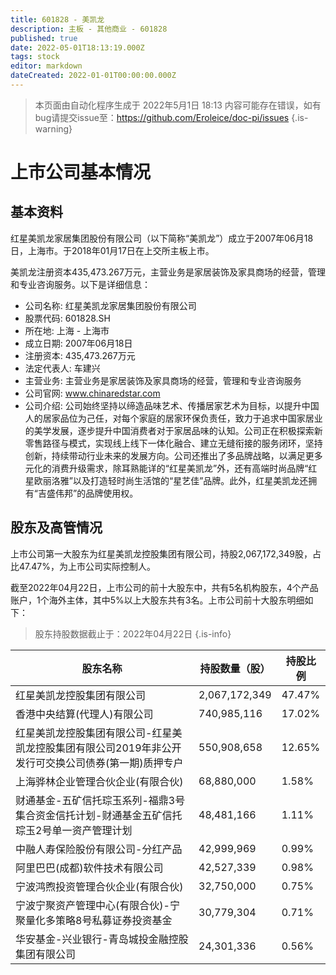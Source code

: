 ```yaml
---
title: 601828 - 美凯龙
description: 主板 - 其他商业 - 601828
published: true
date: 2022-05-01T18:13:19.000Z
tags: stock
editor: markdown
dateCreated: 2022-01-01T00:00:00.000Z
---
```


> 本页面由自动化程序生成于 2022年5月1日 18:13
> 内容可能存在错误，如有bug请提交issue至：https://github.com/Eroleice/doc-pi/issues
{.is-warning}

# 上市公司基本情况

## 基本资料

红星美凯龙家居集团股份有限公司（以下简称“美凯龙”）成立于2007年06月18日，上海市。于2018年01月17日在上交所主板上市。

美凯龙注册资本435,473.267万元，主营业务是家居装饰及家具商场的经营，管理和专业咨询服务。以下是详细信息：

- 公司名称: 红星美凯龙家居集团股份有限公司
- 股票代码: 601828.SH
- 所在地: 上海 - 上海市
- 成立日期: 2007年06月18日
- 注册资本: 435,473.267万元
- 法定代表人: 车建兴
- 主营业务: 主营业务是家居装饰及家具商场的经营，管理和专业咨询服务
- 公司官网: www.chinaredstar.com
- 公司介绍: 公司始终坚持以缔造品味艺术、传播居家艺术为目标，以提升中国人的居家品位为己任，对每个家庭的居家环保负责任，致力于追求中国家居业的美学发展，逐步提升中国消费者对于家居品味的认知。公司正在积极探索新零售路径与模式，实现线上线下一体化融合、建立无缝衔接的服务闭环，坚持创新，持续带动行业未来的发展方向。公司还推出了多品牌战略，以满足更多元化的消费升级需求，除耳熟能详的“红星美凯龙”外，还有高端时尚品牌“红星欧丽洛雅”以及打造轻时尚生活馆的“星艺佳”品牌。此外，红星美凯龙还拥有“吉盛伟邦”的品牌使用权。


## 股东及高管情况

上市公司第一大股东为红星美凯龙控股集团有限公司，持股2,067,172,349股，占比47.47%，为上市公司实际控制人。

截至2022年04月22日，上市公司的前十大股东中，共有5名机构股东，4个产品账户，1个海外主体，其中5%以上大股东共有3名。上市公司前十大股东明细如下：

> 股东持股数据截止于：2022年04月22日
{.is-info}

| 股东名称 | 持股数量（股） | 持股比例 |
| --- | --- | --- |
| 红星美凯龙控股集团有限公司 | 2,067,172,349 | 47.47% |
| 香港中央结算(代理人)有限公司 | 740,985,116 | 17.02% |
| 红星美凯龙控股集团有限公司-红星美凯龙控股集团有限公司2019年非公开发行可交换公司债券(第一期)质押专户 | 550,908,658 | 12.65% |
| 上海骅林企业管理合伙企业(有限合伙) | 68,880,000 | 1.58% |
| 财通基金-五矿信托琮玉系列-福鼎3号集合资金信托计划-财通基金五矿信托琮玉2号单一资产管理计划 | 48,481,166 | 1.11% |
| 中融人寿保险股份有限公司-分红产品 | 42,999,969 | 0.99% |
| 阿里巴巴(成都)软件技术有限公司 | 42,527,339 | 0.98% |
| 宁波鸿煦投资管理合伙企业(有限合伙) | 32,750,000 | 0.75% |
| 宁波宁聚资产管理中心(有限合伙)-宁聚量化多策略8号私募证券投资基金 | 30,779,304 | 0.71% |
| 华安基金-兴业银行-青岛城投金融控股集团有限公司 | 24,301,336 | 0.56% |




